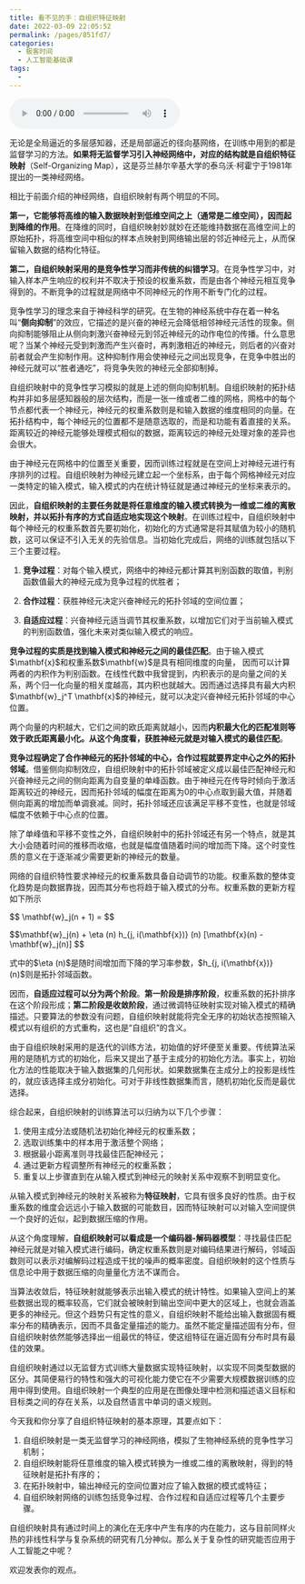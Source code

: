 ```yaml
---
title: 看不见的手：自组织特征映射
date: 2022-03-09 22:05:52
permalink: /pages/851fd7/
categories:
  - 极客时间
  - 人工智能基础课
tags:
  - 
---
```

<audio title="20人工神经网络.看不见的手：自组织特征映射" src="https://static001.geekbang.org/resource/audio/8c/58/8cdb55e67b8dc605d89e4236d3b58358.mp3" controls="controls"></audio> 
<p>无论是全局逼近的多层感知器，还是局部逼近的径向基网络，在训练中用到的都是监督学习的方法。<strong>如果将无监督学习引入神经网络中，对应的结构就是自组织特征映射</strong>（Self-Organizing Map），这是芬兰赫尔辛基大学的泰乌沃·柯霍宁于1981年提出的一类神经网络。</p>
<p>相比于前面介绍的神经网络，自组织映射有两个明显的不同。</p>
<p><strong>第一，它能够将高维的输入数据映射到低维空间之上（通常是二维空间），因而起到降维的作用</strong>。在降维的同时，自组织映射妙就妙在还能维持数据在高维空间上的原始拓扑，将高维空间中相似的样本点映射到网络输出层的邻近神经元上，从而保留输入数据的结构化特征。</p>
<p><strong>第二，自组织映射采用的是竞争性学习而非传统的纠错学习</strong>。在竞争性学习中，对输入样本产生响应的权利并不取决于预设的权重系数，而是由各个神经元相互竞争得到的。不断竞争的过程就是网络中不同神经元的作用不断专门化的过程。</p>
<p>竞争性学习的理念来自于神经科学的研究。在生物的神经系统中存在着一种名叫“<strong>侧向抑制</strong>”的效应，它描述的是兴奋的神经元会降低相邻神经元活性的现象。侧向抑制能够阻止从侧向刺激兴奋神经元到邻近神经元的动作电位的传播。什么意思呢？当某个神经元受到刺激而产生兴奋时，再刺激相近的神经元，则后者的兴奋对前者就会产生抑制作用。这种抑制作用会使神经元之间出现竞争，在竞争中胜出的神经元就可以“胜者通吃”，将竞争失败的神经元全部抑制掉。</p>
<p>自组织映射中的竞争性学习模拟的就是上述的侧向抑制机制。自组织映射的拓扑结构并非如多层感知器般的层次结构，而是一张一维或者二维的网格，网格中的每个节点都代表一个神经元，神经元的权重系数则是和输入数据的维度相同的向量。在拓扑结构中，每个神经元的位置都不是随意选取的，而是和功能有着直接的关系。距离较近的神经元能够处理模式相似的数据，距离较远的神经元处理对象的差异也会很大。</p>
<p>由于神经元在网格中的位置至关重要，因而训练过程就是在空间上对神经元进行有序排列的过程。自组织映射为神经元建立起一个坐标系，由于每个网格神经元对应一类特定的输入模式，输入模式的内在统计特征就是通过神经元的坐标来表示的。</p>
<p>因此，<strong>自组织映射的主要任务就是将任意维度的输入模式转换为一维或二维的离散映射，并以拓扑有序的方式自适应地实现这个映射</strong>。在训练过程中，自组织映射中每个神经元的权重系数首先要初始化，初始化的方式通常是将其赋值为较小的随机数，这可以保证不引入无关的先验信息。当初始化完成后，网络的训练就包括以下三个主要过程。</p>
<!-- [[[read_end]]] -->
<ol>
<li><p><strong>竞争过程</strong>：对每个输入模式，网络中的神经元都计算其判别函数的取值，判别函数值最大的神经元成为竞争过程的优胜者；</p>
</li>
<li><p><strong>合作过程</strong>：获胜神经元决定兴奋神经元的拓扑邻域的空间位置；</p>
</li>
<li><p><strong>自适应过程</strong>：兴奋神经元适当调节其权重系数，以增加它们对于当前输入模式的判别函数值，强化未来对类似输入模式的响应。</p>
</li>
</ol>
<p><strong>竞争过程的实质是找到输入模式和神经元之间的最佳匹配</strong>。由于输入模式$\mathbf{x}$和权重系数$\mathbf{w}$是具有相同维度的向量， 因而可以计算两者的内积作为判别函数。在线性代数中我曾提到，内积表示的是向量之间的关系，两个归一化向量的相关度越高，其内积也就越大。因而通过选择具有最大内积$\mathbf{w}_j^T \mathbf{x}$的神经元，就可以决定兴奋神经元拓扑邻域的中心位置。</p>
<p>两个向量的内积越大，它们之间的欧氏距离就越小，因而<strong>内积最大化的匹配准则等效于欧氏距离最小化。从这个角度看，获胜神经元就是对输入模式的最佳匹配</strong>。</p>
<p><strong>竞争过程确定了合作神经元的拓扑邻域的中心，合作过程就要界定中心之外的拓扑邻域</strong>。借鉴侧向抑制效应，自组织映射中的拓扑邻域被定义成以最佳匹配神经元和兴奋神经元之间的侧向距离为自变量的单峰函数。由于神经元在传导时倾向于激活距离较近的神经元，因而拓扑邻域的幅度在距离为0的中心点取到最大值，并随着侧向距离的增加而单调衰减。同时，拓扑邻域还应该满足平移不变性，也就是邻域幅度不依赖于中心点的位置。</p>
<p>除了单峰值和平移不变性之外，自组织映射中的拓扑邻域还有另一个特点，就是其大小会随着时间的推移而收缩，也就是幅度值随着时间的增加而下降。这个时变性质的意义在于逐渐减少需要更新的神经元的数量。</p>
<p>网络的自组织特性要求神经元的权重系数具备自动调节的功能。权重系数的整体变化趋势是向数据靠拢，因而其分布也将趋于输入模式的分布。权重系数的更新方程如下所示</p>
<p>$$ \mathbf{w}_j(n + 1) = $$</p>
<p>$$\mathbf{w}_j(n) + \eta (n) h_{j, i(\mathbf{x})} (n) [\mathbf{x}(n) - \mathbf{w}_j(n)] $$ </p>
<p>式中的$\eta (n)$是随时间增加而下降的学习率参数，$h_{j, i(\mathbf{x})} (n)$则是拓扑邻域函数。</p>
<p>因而，<strong>自适应过程可以分为两个阶段</strong>。<strong>第一阶段是排序阶段</strong>，权重系数的拓扑排序在这个阶段形成；<strong>第二阶段是收敛阶段</strong>，通过微调特征映射实现对输入模式的精确描述。只要算法的参数没有问题，自组织映射就能将完全无序的初始状态按照输入模式以有组织的方式重构，这也是“自组织”的含义。</p>
<p>由于自组织映射采用的是迭代的训练方法，初始值的好坏便至关重要。传统算法采用的是随机方式的初始化，后来又提出了基于主成分的初始化方法。事实上，初始化方法的性能取决于输入数据集的几何形状。如果数据集在主成分上的投影是线性的，就应该选择主成分初始化。可对于非线性数据集而言，随机初始化反而是最优选择。</p>
<p>综合起来，自组织映射的训练算法可以归纳为以下几个步骤：</p>
<ol>
<li>使用主成分法或随机法初始化神经元的权重系数；</li>
<li>选取训练集中的样本用于激活整个网络；</li>
<li>根据最小距离准则寻找最佳匹配神经元；</li>
<li>通过更新方程调整所有神经元的权重系数；</li>
<li>重复以上步骤直到在从输入模式到神经元的映射关系中观察不到明显变化。</li>
</ol>
<p>从输入模式到神经元的映射关系被称为<strong>特征映射</strong>，它具有很多良好的性质。由于权重系数的维度会远远小于输入数据的可能数目，因而特征映射可以对输入空间提供一个良好的近似，起到数据压缩的作用。</p>
<p>从这个角度理解，<strong>自组织映射可以看成是一个编码器-解码器模型</strong>：寻找最佳匹配神经元就是对输入模式进行编码，确定权重系数则是对编码结果进行解码，邻域函数则可以表示对编解码过程造成干扰的噪声的概率密度。自组织映射的这个性质与信息论中用于数据压缩的向量量化方法不谋而合。</p>
<p>当算法收敛后，特征映射就能够表示出输入模式的统计特性。如果输入空间上的某些数据出现的概率较高，它们就会被映射到输出空间中更大的区域上，也就会涵盖更多的神经元。但这个趋势只有定性的意义，自组织映射不能给出输入数据固有概率分布的精确表示，因而不具备定量描述的能力。虽然不能定量描述固有分布，但自组织映射依然能够选择出一组最优的特征，使这组特征在逼近固有分布时具有最佳的效果。</p>
<p>自组织映射通过以无监督方式训练大量数据实现特征映射，以实现不同类型数据的区分。其简便易行的特性和强大的可视化能力使它在不少需要大规模数据训练的应用中得到使用。自组织映射一个典型的应用是在图像处理中检测和描述语义目标和目标类之间的存在关系，以及自然语言中单词的语义规则。</p>
<p>今天我和你分享了自组织特征映射的基本原理，其要点如下：</p>
<ol>
<li>自组织映射是一类无监督学习的神经网络，模拟了生物神经系统的竞争性学习机制；</li>
<li>自组织映射能将任意维度的输入模式转换为一维或二维的离散映射，得到的特征映射是拓扑有序的；</li>
<li>在拓扑映射中，输出神经元的空间位置对应了输入数据的模式或特征；</li>
<li>自组织映射网络的训练包括竞争过程、合作过程和自适应过程等几个主要步骤。</li>
</ol>
<p>自组织映射具有通过时间上的演化在无序中产生有序的内在能力，这与目前同样火热的非线性科学与复杂系统的研究有几分神似。那么关于复杂性的研究能否应用于人工智能之中呢？</p>
<p>欢迎发表你的观点。</p>
<p><img src="https://static001.geekbang.org/resource/image/98/2b/98778ce46a430c847021f437eefdb62b.jpg" alt=""></p>
<p></p>
